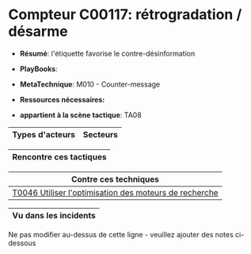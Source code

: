 # Compteur C00117: rétrogradation / désarme

* **Résumé**: l'étiquette favorise le contre-désinformation

* **PlayBooks**:

* **MetaTechnique**: M010 - Counter-message

* **Ressources nécessaires:**

* **appartient à la scène tactique**: TA08


|Types d'acteurs |Secteurs |
|----------- |------- |



|Rencontre ces tactiques |
|---------------------- |



|Contre ces techniques |
|------------------------- |
|[T0046 Utiliser l'optimisation des moteurs de recherche](../../generated_pages/techniques/T0046.md) |



|Vu dans les incidents |
|----------------- |


Ne pas modifier au-dessus de cette ligne - veuillez ajouter des notes ci-dessous